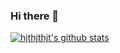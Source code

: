 ### Hi there 👋

[![hjthjthjt's github stats](https://github-readme-stats.vercel.app/api?username=hjthjthjt)](https://github.com/anuraghazra/github-readme-stats)
